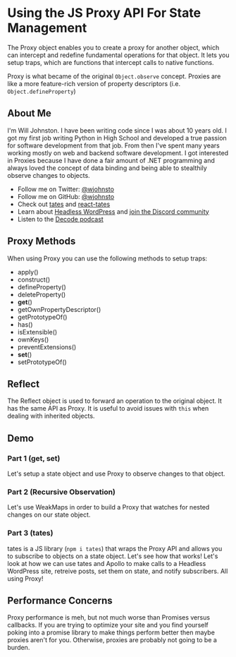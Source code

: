 # Using the JS Proxy API For State Management
The Proxy object enables you to create a proxy for another object, which can intercept and redefine fundamental operations for that object. It lets you setup traps, which are functions that intercept calls to native functions.

Proxy is what became of the original `Object.observe` concept. Proxies are like a more feature-rich version of property descriptors (i.e. `Object.defineProperty`)

## About Me
I'm Will Johnston. I have been writing code since I was about 10 years old. I got my first job writing Python in High School and developed a true passion for software development from that job. From then I've spent many years working mostly on web and backend software development. I got interested in Proxies because I have done a fair amount of .NET programming and always loved the concept of data binding and being able to stealthily observe changes to objects.

- Follow me on Twitter: [@wjohnsto](https://twitter.com/wjohnsto)
- Follow me on GitHub: [@wjohnsto](https://github.com/wjohnsto)
- Check out [tates](https://github.com/wjohnsto/tates) and [react-tates](https://github.com/wjohnsto/react-tates)
- Learn about [Headless WordPress](https://developers.wpengine.com/) and [join the Discord community](https://discord.gg/J2khkF9XYK)
- Listen to the [Decode podcast](https://developers.wpengine.com/podcast)

## Proxy Methods
When using Proxy you can use the following methods to setup traps:

- apply()
- construct()
- defineProperty()
- deleteProperty()
- **get**()
- getOwnPropertyDescriptor()
- getPrototypeOf()
- has()
- isExtensible()
- ownKeys()
- preventExtensions()
- **set**()
- setPrototypeOf()

## Reflect
The Reflect object is used to forward an operation to the original object. It has the same API as Proxy. It is useful to avoid issues with `this` when dealing with inherited objects.

## Demo
### Part 1 (get, set)
Let's setup a state object and use Proxy to observe changes to that object.

### Part 2 (Recursive Observation)
Let's use WeakMaps in order to build a Proxy that watches for nested changes on our state object.

### Part 3 (tates)
tates is a JS library (`npm i tates`) that wraps the Proxy API and allows you to subscribe to objects on a state object. Let's see how that works! Let's look at how we can use tates and Apollo to make calls to a Headless WordPress site, retreive posts, set them on state, and notify subscribers. All using Proxy!

## Performance Concerns
Proxy performance is meh, but not much worse than Promises versus callbacks. If you are trying to optimize your site and you find yourself poking into a promise library to make things perform better then maybe proxies aren't for you. Otherwise, proxies are probably not going to be a burden.

